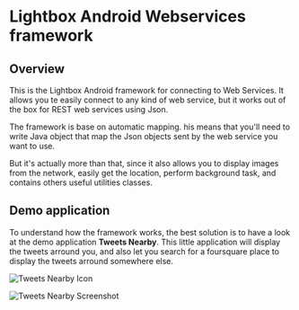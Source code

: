 # Lightbox Android Webservices framework

## Overview
This is the Lightbox Android framework for connecting to Web Services. It allows you te easily connect to any kind of web service, but it works out of the box for REST web services using Json.

The framework is base on automatic mapping. his means that you'll need to write Java object that map the Json objects sent by the web service you want to use.

But it's actually more than that, since it also allows you to display images from the network, easily get the location, perform background task, and contains others useful utilities classes.

## Demo application
To understand how the framework works, the best solution is to have a look at the demo application **Tweets Nearby**. This little application will display the tweets arround you, and also let you search for a foursquare place to display the tweets arround somewhere else.

![Tweets Nearby Icon](https://github.com/lightbox/lightbox-android-webservices/blob/master/TweetsNearbyDemo/res/drawable-hdpi/ic_launcher.png?raw=true)

![Tweets Nearby Screenshot](https://github.com/lightbox/lightbox-android-webservices/blob/master/tweets-neraby-screenshot.png?raw=true)
